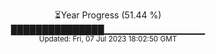 <p align="center">
⏳Year Progress (51.44 %) <br>
███████████████▁▁▁▁▁▁▁▁▁▁▁▁▁▁▁ <br>
<sub>Updated: Fri, 07 Jul 2023 18:02:50 GMT</sub>
</p>

